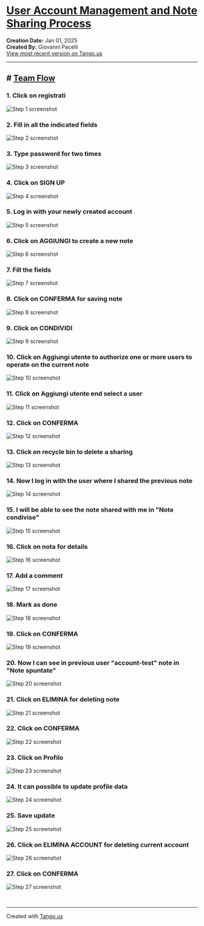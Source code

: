 # [User Account Management and Note Sharing Process](https://app.tango.us/app/workflow/76099e14-5764-4ed2-bf6c-af5f56fa8662?utm_source=markdown&utm_medium=markdown&utm_campaign=workflow%20export%20links)

__Creation Date:__ Jan 01, 2025  
__Created By:__ Giovanni Pacelli  
[View most recent version on Tango.us](https://app.tango.us/app/workflow/76099e14-5764-4ed2-bf6c-af5f56fa8662?utm_source=markdown&utm_medium=markdown&utm_campaign=workflow%20export%20links)



***




## # [Team Flow](http://localhost:3000/login)


### 1. Click on registrati
![Step 1 screenshot](https://images.tango.us/workflows/76099e14-5764-4ed2-bf6c-af5f56fa8662/steps/904e6f70-8587-4939-b463-a78d47baa1b5/b969772b-af82-4ccc-ae7f-fead66a0f5b6.png?crop=focalpoint&fit=crop&fp-x=0.4319&fp-y=0.6601&fp-z=2.8788&w=1200&border=2%2CF4F2F7&border-radius=8%2C8%2C8%2C8&border-radius-inner=8%2C8%2C8%2C8&blend-align=bottom&blend-mode=normal&blend-x=0&blend-w=1200&blend64=aHR0cHM6Ly9pbWFnZXMudGFuZ28udXMvc3RhdGljL21hZGUtd2l0aC10YW5nby13YXRlcm1hcmstdjIucG5n&mark-x=518&mark-y=333&m64=aHR0cHM6Ly9pbWFnZXMudGFuZ28udXMvc3RhdGljL2JsYW5rLnBuZz9tYXNrPWNvcm5lcnMmYm9yZGVyPTQlMkNGRjc0NDImdz0xNjQmaD02MSZmaXQ9Y3JvcCZjb3JuZXItcmFkaXVzPTEw)


### 2. Fill in all the indicated fields
![Step 2 screenshot](https://images.tango.us/workflows/76099e14-5764-4ed2-bf6c-af5f56fa8662/steps/c5eade68-aad5-4e50-96ea-8a5c187961c3/73684805-a681-4fb0-8aaa-9693f85a96b7.png?crop=focalpoint&fit=crop&fp-x=0.5003&fp-y=0.3683&fp-z=1.7996&w=1200&border=2%2CF4F2F7&border-radius=8%2C8%2C8%2C8&border-radius-inner=8%2C8%2C8%2C8&blend-align=bottom&blend-mode=normal&blend-x=0&blend-w=1200&blend64=aHR0cHM6Ly9pbWFnZXMudGFuZ28udXMvc3RhdGljL21hZGUtd2l0aC10YW5nby13YXRlcm1hcmstdjIucG5n&mark-x=324&mark-y=330&m64=aHR0cHM6Ly9pbWFnZXMudGFuZ28udXMvc3RhdGljL2JsYW5rLnBuZz9tYXNrPWNvcm5lcnMmYm9yZGVyPTQlMkNGRjc0NDImdz01NTImaD02NyZmaXQ9Y3JvcCZjb3JuZXItcmFkaXVzPTEw)


### 3. Type password for two times
![Step 3 screenshot](https://images.tango.us/workflows/76099e14-5764-4ed2-bf6c-af5f56fa8662/steps/02645879-8e89-4707-947a-8b29199eb904/0b80dcf7-c9b8-4b00-8714-f9a6101f292a.png?crop=focalpoint&fit=crop&fp-x=0.5003&fp-y=0.5375&fp-z=1.7996&w=1200&border=2%2CF4F2F7&border-radius=8%2C8%2C8%2C8&border-radius-inner=8%2C8%2C8%2C8&blend-align=bottom&blend-mode=normal&blend-x=0&blend-w=1200&blend64=aHR0cHM6Ly9pbWFnZXMudGFuZ28udXMvc3RhdGljL21hZGUtd2l0aC10YW5nby13YXRlcm1hcmstdjIucG5n&mark-x=324&mark-y=330&m64=aHR0cHM6Ly9pbWFnZXMudGFuZ28udXMvc3RhdGljL2JsYW5rLnBuZz9tYXNrPWNvcm5lcnMmYm9yZGVyPTQlMkNGRjc0NDImdz01NTImaD02NyZmaXQ9Y3JvcCZjb3JuZXItcmFkaXVzPTEw)


### 4. Click on SIGN UP
![Step 4 screenshot](https://images.tango.us/workflows/76099e14-5764-4ed2-bf6c-af5f56fa8662/steps/e01bebac-0499-4c1c-ac0d-4c2df4e9f60f/c195ba17-fe4e-4513-9cf3-a2f47e6ae276.png?crop=focalpoint&fit=crop&fp-x=0.5003&fp-y=0.5958&fp-z=1.7996&w=1200&border=2%2CF4F2F7&border-radius=8%2C8%2C8%2C8&border-radius-inner=8%2C8%2C8%2C8&blend-align=bottom&blend-mode=normal&blend-x=0&blend-w=1200&blend64=aHR0cHM6Ly9pbWFnZXMudGFuZ28udXMvc3RhdGljL21hZGUtd2l0aC10YW5nby13YXRlcm1hcmstdjIucG5n&mark-x=324&mark-y=332&m64=aHR0cHM6Ly9pbWFnZXMudGFuZ28udXMvc3RhdGljL2JsYW5rLnBuZz9tYXNrPWNvcm5lcnMmYm9yZGVyPTQlMkNGRjc0NDImdz01NTImaD02MyZmaXQ9Y3JvcCZjb3JuZXItcmFkaXVzPTEw)


### 5. Log in with your newly created account
![Step 5 screenshot](https://images.tango.us/workflows/76099e14-5764-4ed2-bf6c-af5f56fa8662/steps/f7d910a0-6ca2-4ab6-abef-ef3176cc0943/35421e6a-d651-42c8-b3e9-7eab1edf3aae.png?crop=focalpoint&fit=crop&fp-x=0.5003&fp-y=0.6119&fp-z=1.8038&w=1200&border=2%2CF4F2F7&border-radius=8%2C8%2C8%2C8&border-radius-inner=8%2C8%2C8%2C8&blend-align=bottom&blend-mode=normal&blend-x=0&blend-w=1200&blend64=aHR0cHM6Ly9pbWFnZXMudGFuZ28udXMvc3RhdGljL21hZGUtd2l0aC10YW5nby13YXRlcm1hcmstdjIucG5n&mark-x=325&mark-y=332&m64=aHR0cHM6Ly9pbWFnZXMudGFuZ28udXMvc3RhdGljL2JsYW5rLnBuZz9tYXNrPWNvcm5lcnMmYm9yZGVyPTQlMkNGRjc0NDImdz01NTEmaD02MyZmaXQ9Y3JvcCZjb3JuZXItcmFkaXVzPTEw)


### 6. Click on AGGIUNGI to create a new note
![Step 6 screenshot](https://images.tango.us/workflows/76099e14-5764-4ed2-bf6c-af5f56fa8662/steps/800cf351-ca14-4538-a6ab-fadf5d7b036c/b7fb1da5-3b99-4d8c-8d94-fd0b2522f7f4.png?crop=focalpoint&fit=crop&fp-x=0.8787&fp-y=0.1397&fp-z=2.8721&w=1200&border=2%2CF4F2F7&border-radius=8%2C8%2C8%2C8&border-radius-inner=8%2C8%2C8%2C8&blend-align=bottom&blend-mode=normal&blend-x=0&blend-w=1200&blend64=aHR0cHM6Ly9pbWFnZXMudGFuZ28udXMvc3RhdGljL21hZGUtd2l0aC10YW5nby13YXRlcm1hcmstdjIucG5n&mark-x=634&mark-y=242&m64=aHR0cHM6Ly9pbWFnZXMudGFuZ28udXMvc3RhdGljL2JsYW5rLnBuZz9tYXNrPWNvcm5lcnMmYm9yZGVyPTQlMkNGRjc0NDImdz0yOTUmaD0xMDEmZml0PWNyb3AmY29ybmVyLXJhZGl1cz0xMA%3D%3D)


### 7. Fill the fields
![Step 7 screenshot](https://images.tango.us/workflows/76099e14-5764-4ed2-bf6c-af5f56fa8662/steps/53f81553-b0d6-436d-aca8-6e47d70e4e62/0611d31e-2db9-4f13-a445-4983e6a2c650.png?crop=focalpoint&fit=crop&fp-x=0.4955&fp-y=0.4325&fp-z=1.4121&w=1200&border=2%2CF4F2F7&border-radius=8%2C8%2C8%2C8&border-radius-inner=8%2C8%2C8%2C8&blend-align=bottom&blend-mode=normal&blend-x=0&blend-w=1200&blend64=aHR0cHM6Ly9pbWFnZXMudGFuZ28udXMvc3RhdGljL21hZGUtd2l0aC10YW5nby13YXRlcm1hcmstdjIucG5n&mark-x=254&mark-y=310&m64=aHR0cHM6Ly9pbWFnZXMudGFuZ28udXMvc3RhdGljL2JsYW5rLnBuZz9tYXNrPWNvcm5lcnMmYm9yZGVyPTQlMkNGRjc0NDImdz02OTImaD0xMDgmZml0PWNyb3AmY29ybmVyLXJhZGl1cz0xMA%3D%3D)


### 8. Click on CONFERMA for saving note
![Step 8 screenshot](https://images.tango.us/workflows/76099e14-5764-4ed2-bf6c-af5f56fa8662/steps/b32ba82b-aa31-41cc-ae92-bca2c99d7878/a350500a-63f1-4c71-bd7c-50c2217d9230.png?crop=focalpoint&fit=crop&fp-x=0.6762&fp-y=0.7703&fp-z=2.8018&w=1200&border=2%2CF4F2F7&border-radius=8%2C8%2C8%2C8&border-radius-inner=8%2C8%2C8%2C8&blend-align=bottom&blend-mode=normal&blend-x=0&blend-w=1200&blend64=aHR0cHM6Ly9pbWFnZXMudGFuZ28udXMvc3RhdGljL21hZGUtd2l0aC10YW5nby13YXRlcm1hcmstdjIucG5n&mark-x=489&mark-y=315&m64=aHR0cHM6Ly9pbWFnZXMudGFuZ28udXMvc3RhdGljL2JsYW5rLnBuZz9tYXNrPWNvcm5lcnMmYm9yZGVyPTQlMkNGRjc0NDImdz0yMjMmaD05OCZmaXQ9Y3JvcCZjb3JuZXItcmFkaXVzPTEw)


### 9. Click on CONDIVIDI
![Step 9 screenshot](https://images.tango.us/workflows/76099e14-5764-4ed2-bf6c-af5f56fa8662/steps/7d385db1-cf3e-4538-8dc9-d46b43b69510/cac012b9-8bd6-459d-926c-9c8c7fe83377.png?crop=focalpoint&fit=crop&fp-x=0.0629&fp-y=0.3587&fp-z=2.7021&w=1200&border=2%2CF4F2F7&border-radius=8%2C8%2C8%2C8&border-radius-inner=8%2C8%2C8%2C8&blend-align=bottom&blend-mode=normal&blend-x=0&blend-w=1200&blend64=aHR0cHM6Ly9pbWFnZXMudGFuZ28udXMvc3RhdGljL21hZGUtd2l0aC10YW5nby13YXRlcm1hcmstdjIucG5n&mark-x=90&mark-y=322&m64=aHR0cHM6Ly9pbWFnZXMudGFuZ28udXMvc3RhdGljL2JsYW5rLnBuZz9tYXNrPWNvcm5lcnMmYm9yZGVyPTQlMkNGRjc0NDImdz0yMjcmaD04NCZmaXQ9Y3JvcCZjb3JuZXItcmFkaXVzPTEw)


### 10. Click on Aggiungi utente to authorize one or more users to operate on the current note
![Step 10 screenshot](https://images.tango.us/workflows/76099e14-5764-4ed2-bf6c-af5f56fa8662/steps/2080fe87-7a79-4df5-8a66-64954b85c003/bb05b69b-8af1-4f7f-97ee-a6281de481c4.png?crop=focalpoint&fit=crop&fp-x=0.4056&fp-y=0.4604&fp-z=1.9352&w=1200&border=2%2CF4F2F7&border-radius=8%2C8%2C8%2C8&border-radius-inner=8%2C8%2C8%2C8&blend-align=bottom&blend-mode=normal&blend-x=0&blend-w=1200&blend64=aHR0cHM6Ly9pbWFnZXMudGFuZ28udXMvc3RhdGljL21hZGUtd2l0aC10YW5nby13YXRlcm1hcmstdjIucG5n&mark-x=348&mark-y=329&m64=aHR0cHM6Ly9pbWFnZXMudGFuZ28udXMvc3RhdGljL2JsYW5rLnBuZz9tYXNrPWNvcm5lcnMmYm9yZGVyPTQlMkNGRjc0NDImdz01MDMmaD02OSZmaXQ9Y3JvcCZjb3JuZXItcmFkaXVzPTEw)


### 11. Click on Aggiungi utente end select a user
![Step 11 screenshot](https://images.tango.us/workflows/76099e14-5764-4ed2-bf6c-af5f56fa8662/steps/2cdbf4cb-74ab-411b-a28f-5c968ccdebab/355d6452-9ed3-4046-b9d3-434c9e0ab415.png?crop=focalpoint&fit=crop&fp-x=0.4238&fp-y=0.6081&fp-z=1.7707&w=1200&border=2%2CF4F2F7&border-radius=8%2C8%2C8%2C8&border-radius-inner=8%2C8%2C8%2C8&blend-align=bottom&blend-mode=normal&blend-x=0&blend-w=1200&blend64=aHR0cHM6Ly9pbWFnZXMudGFuZ28udXMvc3RhdGljL21hZGUtd2l0aC10YW5nby13YXRlcm1hcmstdjIucG5n&mark-x=319&mark-y=333&m64=aHR0cHM6Ly9pbWFnZXMudGFuZ28udXMvc3RhdGljL2JsYW5rLnBuZz9tYXNrPWNvcm5lcnMmYm9yZGVyPTQlMkNGRjc0NDImdz01NjMmaD02MSZmaXQ9Y3JvcCZjb3JuZXItcmFkaXVzPTEw)


### 12. Click on CONFERMA
![Step 12 screenshot](https://images.tango.us/workflows/76099e14-5764-4ed2-bf6c-af5f56fa8662/steps/24e4acd2-2227-4a66-9cd9-e79e229f763e/0d9cc6f9-1caa-4085-8c76-1a50ef0cef95.png?crop=focalpoint&fit=crop&fp-x=0.6762&fp-y=0.7104&fp-z=2.8018&w=1200&border=2%2CF4F2F7&border-radius=8%2C8%2C8%2C8&border-radius-inner=8%2C8%2C8%2C8&blend-align=bottom&blend-mode=normal&blend-x=0&blend-w=1200&blend64=aHR0cHM6Ly9pbWFnZXMudGFuZ28udXMvc3RhdGljL21hZGUtd2l0aC10YW5nby13YXRlcm1hcmstdjIucG5n&mark-x=489&mark-y=315&m64=aHR0cHM6Ly9pbWFnZXMudGFuZ28udXMvc3RhdGljL2JsYW5rLnBuZz9tYXNrPWNvcm5lcnMmYm9yZGVyPTQlMkNGRjc0NDImdz0yMjMmaD05OCZmaXQ9Y3JvcCZjb3JuZXItcmFkaXVzPTEw)


### 13. Click on recycle bin to delete a sharing
![Step 13 screenshot](https://images.tango.us/workflows/76099e14-5764-4ed2-bf6c-af5f56fa8662/steps/da378ff1-00b7-44c7-8de3-f7ac61e06283/351f395d-4668-4e45-9854-409e25677e83.png?crop=focalpoint&fit=crop&fp-x=0.5432&fp-y=0.4229&fp-z=2.8458&w=1200&border=2%2CF4F2F7&border-radius=8%2C8%2C8%2C8&border-radius-inner=8%2C8%2C8%2C8&blend-align=bottom&blend-mode=normal&blend-x=0&blend-w=1200&blend64=aHR0cHM6Ly9pbWFnZXMudGFuZ28udXMvc3RhdGljL21hZGUtd2l0aC10YW5nby13YXRlcm1hcmstdjIucG5n&mark-x=547&mark-y=310&m64=aHR0cHM6Ly9pbWFnZXMudGFuZ28udXMvc3RhdGljL2JsYW5rLnBuZz9tYXNrPWNvcm5lcnMmYm9yZGVyPTQlMkNGRjc0NDImdz0xMDYmaD0xMDYmZml0PWNyb3AmY29ybmVyLXJhZGl1cz0xMA%3D%3D)


### 14. Now I log in with the user where I shared the previous note
![Step 14 screenshot](https://images.tango.us/workflows/76099e14-5764-4ed2-bf6c-af5f56fa8662/steps/21d6510c-f892-4b94-922c-88df5da4bdba/33a3fd39-eb68-4702-acd2-748e74f90457.png?crop=focalpoint&fit=crop&fp-x=0.5003&fp-y=0.6119&fp-z=1.8038&w=1200&border=2%2CF4F2F7&border-radius=8%2C8%2C8%2C8&border-radius-inner=8%2C8%2C8%2C8&blend-align=bottom&blend-mode=normal&blend-x=0&blend-w=1200&blend64=aHR0cHM6Ly9pbWFnZXMudGFuZ28udXMvc3RhdGljL21hZGUtd2l0aC10YW5nby13YXRlcm1hcmstdjIucG5n&mark-x=325&mark-y=332&m64=aHR0cHM6Ly9pbWFnZXMudGFuZ28udXMvc3RhdGljL2JsYW5rLnBuZz9tYXNrPWNvcm5lcnMmYm9yZGVyPTQlMkNGRjc0NDImdz01NTEmaD02MyZmaXQ9Y3JvcCZjb3JuZXItcmFkaXVzPTEw)


### 15. I will be able to see the note shared with me in "Note condivise"
![Step 15 screenshot](https://images.tango.us/workflows/76099e14-5764-4ed2-bf6c-af5f56fa8662/steps/6d48e41a-299a-44f0-a2dc-9d13c04c6828/1e5d3481-e3c9-4750-a07f-18188b21bffe.png?crop=focalpoint&fit=crop&fp-x=0.0688&fp-y=0.1552&fp-z=2.3128&w=1200&border=2%2CF4F2F7&border-radius=8%2C8%2C8%2C8&border-radius-inner=8%2C8%2C8%2C8&blend-align=bottom&blend-mode=normal&blend-x=0&blend-w=1200&blend64=aHR0cHM6Ly9pbWFnZXMudGFuZ28udXMvc3RhdGljL21hZGUtd2l0aC10YW5nby13YXRlcm1hcmstdjIucG5n&mark-x=7&mark-y=211&m64=aHR0cHM6Ly9pbWFnZXMudGFuZ28udXMvc3RhdGljL2JsYW5rLnBuZz9tYXNrPWNvcm5lcnMmYm9yZGVyPTQlMkNGRjc0NDImdz0zNjcmaD0xMDEmZml0PWNyb3AmY29ybmVyLXJhZGl1cz0xMA%3D%3D)


### 16. Click on nota for details
![Step 16 screenshot](https://images.tango.us/workflows/76099e14-5764-4ed2-bf6c-af5f56fa8662/steps/e942be6d-f801-4a0b-9b0b-ede816c0963a/f5d9ec3e-a96a-4ecc-874b-be0052e561b7.png?crop=focalpoint&fit=crop&fp-x=0.1590&fp-y=0.2757&fp-z=1.9112&w=1200&border=2%2CF4F2F7&border-radius=8%2C8%2C8%2C8&border-radius-inner=8%2C8%2C8%2C8&blend-align=bottom&blend-mode=normal&blend-x=0&blend-w=1200&blend64=aHR0cHM6Ly9pbWFnZXMudGFuZ28udXMvc3RhdGljL21hZGUtd2l0aC10YW5nby13YXRlcm1hcmstdjIucG5n&mark-x=109&mark-y=278&m64=aHR0cHM6Ly9pbWFnZXMudGFuZ28udXMvc3RhdGljL2JsYW5rLnBuZz9tYXNrPWNvcm5lcnMmYm9yZGVyPTQlMkNGRjc0NDImdz01MTImaD0xNzEmZml0PWNyb3AmY29ybmVyLXJhZGl1cz0xMA%3D%3D)


### 17. Add a comment
![Step 17 screenshot](https://images.tango.us/workflows/76099e14-5764-4ed2-bf6c-af5f56fa8662/steps/65318a98-f0ae-490f-b714-23afaaa08321/d4528262-9e06-4747-9c00-1f9bc6f5445a.png?crop=focalpoint&fit=crop&fp-x=0.4955&fp-y=0.5931&fp-z=1.4121&w=1200&border=2%2CF4F2F7&border-radius=8%2C8%2C8%2C8&border-radius-inner=8%2C8%2C8%2C8&blend-align=bottom&blend-mode=normal&blend-x=0&blend-w=1200&blend64=aHR0cHM6Ly9pbWFnZXMudGFuZ28udXMvc3RhdGljL21hZGUtd2l0aC10YW5nby13YXRlcm1hcmstdjIucG5n&mark-x=254&mark-y=283&m64=aHR0cHM6Ly9pbWFnZXMudGFuZ28udXMvc3RhdGljL2JsYW5rLnBuZz9tYXNrPWNvcm5lcnMmYm9yZGVyPTQlMkNGRjc0NDImdz02OTImaD0xNjEmZml0PWNyb3AmY29ybmVyLXJhZGl1cz0xMA%3D%3D)


### 18. Mark as done
![Step 18 screenshot](https://images.tango.us/workflows/76099e14-5764-4ed2-bf6c-af5f56fa8662/steps/6505e436-7b0c-46ae-b63b-0fad0ea628c6/96699497-55df-452b-bf2e-d6ea3595904a.png?crop=focalpoint&fit=crop&fp-x=0.3673&fp-y=0.7034&fp-z=3.0080&w=1200&border=2%2CF4F2F7&border-radius=8%2C8%2C8%2C8&border-radius-inner=8%2C8%2C8%2C8&blend-align=bottom&blend-mode=normal&blend-x=0&blend-w=1200&blend64=aHR0cHM6Ly9pbWFnZXMudGFuZ28udXMvc3RhdGljL21hZGUtd2l0aC10YW5nby13YXRlcm1hcmstdjIucG5n&mark-x=541&mark-y=305&m64=aHR0cHM6Ly9pbWFnZXMudGFuZ28udXMvc3RhdGljL2JsYW5rLnBuZz9tYXNrPWNvcm5lcnMmYm9yZGVyPTQlMkNGRjc0NDImdz0xMTcmaD0xMTcmZml0PWNyb3AmY29ybmVyLXJhZGl1cz0xMA%3D%3D)


### 19. Click on CONFERMA
![Step 19 screenshot](https://images.tango.us/workflows/76099e14-5764-4ed2-bf6c-af5f56fa8662/steps/211efb73-49ba-463b-b382-0cdaf4544e60/dc60f08b-ba07-471b-8cf2-c555c8027f7f.png?crop=focalpoint&fit=crop&fp-x=0.6762&fp-y=0.7714&fp-z=2.8018&w=1200&border=2%2CF4F2F7&border-radius=8%2C8%2C8%2C8&border-radius-inner=8%2C8%2C8%2C8&blend-align=bottom&blend-mode=normal&blend-x=0&blend-w=1200&blend64=aHR0cHM6Ly9pbWFnZXMudGFuZ28udXMvc3RhdGljL21hZGUtd2l0aC10YW5nby13YXRlcm1hcmstdjIucG5n&mark-x=489&mark-y=315&m64=aHR0cHM6Ly9pbWFnZXMudGFuZ28udXMvc3RhdGljL2JsYW5rLnBuZz9tYXNrPWNvcm5lcnMmYm9yZGVyPTQlMkNGRjc0NDImdz0yMjMmaD05OCZmaXQ9Y3JvcCZjb3JuZXItcmFkaXVzPTEw)


### 20. Now I can see in previous user "account-test" note in "Note spuntate"
![Step 20 screenshot](https://images.tango.us/workflows/76099e14-5764-4ed2-bf6c-af5f56fa8662/steps/ac5ef831-bed2-48d6-bec4-88417ae073c7/369b6fa0-0447-4ab9-9c6b-93b69652ac96.png?crop=focalpoint&fit=crop&fp-x=0.0688&fp-y=0.2066&fp-z=2.3128&w=1200&border=2%2CF4F2F7&border-radius=8%2C8%2C8%2C8&border-radius-inner=8%2C8%2C8%2C8&blend-align=bottom&blend-mode=normal&blend-x=0&blend-w=1200&blend64=aHR0cHM6Ly9pbWFnZXMudGFuZ28udXMvc3RhdGljL21hZGUtd2l0aC10YW5nby13YXRlcm1hcmstdjIucG5n&mark-x=7&mark-y=297&m64=aHR0cHM6Ly9pbWFnZXMudGFuZ28udXMvc3RhdGljL2JsYW5rLnBuZz9tYXNrPWNvcm5lcnMmYm9yZGVyPTQlMkNGRjc0NDImdz0zNjcmaD0xMDEmZml0PWNyb3AmY29ybmVyLXJhZGl1cz0xMA%3D%3D)


### 21. Click on ELIMINA for deleting note
![Step 21 screenshot](https://images.tango.us/workflows/76099e14-5764-4ed2-bf6c-af5f56fa8662/steps/41d495e1-4ad3-4567-b605-8c0a47684a0d/f6ae6a92-2eab-487d-a5b1-f6e872b4a463.png?crop=focalpoint&fit=crop&fp-x=0.2096&fp-y=0.3587&fp-z=2.7602&w=1200&border=2%2CF4F2F7&border-radius=8%2C8%2C8%2C8&border-radius-inner=8%2C8%2C8%2C8&blend-align=bottom&blend-mode=normal&blend-x=0&blend-w=1200&blend64=aHR0cHM6Ly9pbWFnZXMudGFuZ28udXMvc3RhdGljL21hZGUtd2l0aC10YW5nby13YXRlcm1hcmstdjIucG5n&mark-x=497&mark-y=321&m64=aHR0cHM6Ly9pbWFnZXMudGFuZ28udXMvc3RhdGljL2JsYW5rLnBuZz9tYXNrPWNvcm5lcnMmYm9yZGVyPTQlMkNGRjc0NDImdz0yMDYmaD04NiZmaXQ9Y3JvcCZjb3JuZXItcmFkaXVzPTEw)


### 22. Click on CONFERMA
![Step 22 screenshot](https://images.tango.us/workflows/76099e14-5764-4ed2-bf6c-af5f56fa8662/steps/0ad8130e-1a44-4833-ad5e-e96183cdc229/946e12d8-b243-49a4-9029-fa56452f9094.png?crop=focalpoint&fit=crop&fp-x=0.6762&fp-y=0.5883&fp-z=2.8018&w=1200&border=2%2CF4F2F7&border-radius=8%2C8%2C8%2C8&border-radius-inner=8%2C8%2C8%2C8&blend-align=bottom&blend-mode=normal&blend-x=0&blend-w=1200&blend64=aHR0cHM6Ly9pbWFnZXMudGFuZ28udXMvc3RhdGljL21hZGUtd2l0aC10YW5nby13YXRlcm1hcmstdjIucG5n&mark-x=489&mark-y=315&m64=aHR0cHM6Ly9pbWFnZXMudGFuZ28udXMvc3RhdGljL2JsYW5rLnBuZz9tYXNrPWNvcm5lcnMmYm9yZGVyPTQlMkNGRjc0NDImdz0yMjMmaD05OCZmaXQ9Y3JvcCZjb3JuZXItcmFkaXVzPTEw)


### 23. Click on Profilo
![Step 23 screenshot](https://images.tango.us/workflows/76099e14-5764-4ed2-bf6c-af5f56fa8662/steps/5f6f4b64-3099-44f2-84c4-65bdb1323a3e/7d08470c-d7dd-4e6a-97d4-d0e3376eea93.png?crop=focalpoint&fit=crop&fp-x=0.0688&fp-y=0.2580&fp-z=2.3128&w=1200&border=2%2CF4F2F7&border-radius=8%2C8%2C8%2C8&border-radius-inner=8%2C8%2C8%2C8&blend-align=bottom&blend-mode=normal&blend-x=0&blend-w=1200&blend64=aHR0cHM6Ly9pbWFnZXMudGFuZ28udXMvc3RhdGljL21hZGUtd2l0aC10YW5nby13YXRlcm1hcmstdjIucG5n&mark-x=7&mark-y=313&m64=aHR0cHM6Ly9pbWFnZXMudGFuZ28udXMvc3RhdGljL2JsYW5rLnBuZz9tYXNrPWNvcm5lcnMmYm9yZGVyPTQlMkNGRjc0NDImdz0zNjcmaD0xMDEmZml0PWNyb3AmY29ybmVyLXJhZGl1cz0xMA%3D%3D)


### 24. It can possible to update profile data
![Step 24 screenshot](https://images.tango.us/workflows/76099e14-5764-4ed2-bf6c-af5f56fa8662/steps/34507f65-689b-4f82-bb5c-4d1eacc3c115/8b8bf6f1-43ef-4714-aabe-f6023ca7ec2e.png?crop=focalpoint&fit=crop&fp-x=0.2897&fp-y=0.5450&fp-z=1.5898&w=1200&border=2%2CF4F2F7&border-radius=8%2C8%2C8%2C8&border-radius-inner=8%2C8%2C8%2C8&blend-align=bottom&blend-mode=normal&blend-x=0&blend-w=1200&blend64=aHR0cHM6Ly9pbWFnZXMudGFuZ28udXMvc3RhdGljL21hZGUtd2l0aC10YW5nby13YXRlcm1hcmstdjIucG5n&mark-x=239&mark-y=329&m64=aHR0cHM6Ly9pbWFnZXMudGFuZ28udXMvc3RhdGljL2JsYW5rLnBuZz9tYXNrPWNvcm5lcnMmYm9yZGVyPTQlMkNGRjc0NDImdz02MjgmaD02OSZmaXQ9Y3JvcCZjb3JuZXItcmFkaXVzPTEw)


### 25. Save update
![Step 25 screenshot](https://images.tango.us/workflows/76099e14-5764-4ed2-bf6c-af5f56fa8662/steps/131d3c1d-e303-4133-9c26-0c8c536fcd9c/aae44964-9763-4883-9811-e20af98df645.png?crop=focalpoint&fit=crop&fp-x=0.9487&fp-y=0.2516&fp-z=2.8809&w=1200&border=2%2CF4F2F7&border-radius=8%2C8%2C8%2C8&border-radius-inner=8%2C8%2C8%2C8&blend-align=bottom&blend-mode=normal&blend-x=0&blend-w=1200&blend64=aHR0cHM6Ly9pbWFnZXMudGFuZ28udXMvc3RhdGljL21hZGUtd2l0aC10YW5nby13YXRlcm1hcmstdjIucG5n&mark-x=942&mark-y=314&m64=aHR0cHM6Ly9pbWFnZXMudGFuZ28udXMvc3RhdGljL2JsYW5rLnBuZz9tYXNrPWNvcm5lcnMmYm9yZGVyPTQlMkNGRjc0NDImdz0xNjImaD05OSZmaXQ9Y3JvcCZjb3JuZXItcmFkaXVzPTEw)


### 26. Click on ELIMINA ACCOUNT for deleting current account
![Step 26 screenshot](https://images.tango.us/workflows/76099e14-5764-4ed2-bf6c-af5f56fa8662/steps/aa6db46b-84c0-425f-b8ea-3252ee24fdc8/60146e66-3ca2-4531-8a89-238928f62b0d.png?crop=focalpoint&fit=crop&fp-x=0.2502&fp-y=0.9256&fp-z=2.4410&w=1200&border=2%2CF4F2F7&border-radius=8%2C8%2C8%2C8&border-radius-inner=8%2C8%2C8%2C8&blend-align=bottom&blend-mode=normal&blend-x=0&blend-w=1200&blend64=aHR0cHM6Ly9pbWFnZXMudGFuZ28udXMvc3RhdGljL21hZGUtd2l0aC10YW5nby13YXRlcm1hcmstdjIucG5n&mark-x=439&mark-y=552&m64=aHR0cHM6Ly9pbWFnZXMudGFuZ28udXMvc3RhdGljL2JsYW5rLnBuZz9tYXNrPWNvcm5lcnMmYm9yZGVyPTQlMkNGRjc0NDImdz0zMjEmaD04NiZmaXQ9Y3JvcCZjb3JuZXItcmFkaXVzPTEw)


### 27. Click on CONFERMA
![Step 27 screenshot](https://images.tango.us/workflows/76099e14-5764-4ed2-bf6c-af5f56fa8662/steps/f65ad4be-2268-429b-8052-8cabef1737ca/b399cfba-11fb-4a89-92f4-b9c9305f7a39.png?crop=focalpoint&fit=crop&fp-x=0.6762&fp-y=0.5883&fp-z=2.8018&w=1200&border=2%2CF4F2F7&border-radius=8%2C8%2C8%2C8&border-radius-inner=8%2C8%2C8%2C8&blend-align=bottom&blend-mode=normal&blend-x=0&blend-w=1200&blend64=aHR0cHM6Ly9pbWFnZXMudGFuZ28udXMvc3RhdGljL21hZGUtd2l0aC10YW5nby13YXRlcm1hcmstdjIucG5n&mark-x=489&mark-y=315&m64=aHR0cHM6Ly9pbWFnZXMudGFuZ28udXMvc3RhdGljL2JsYW5rLnBuZz9tYXNrPWNvcm5lcnMmYm9yZGVyPTQlMkNGRjc0NDImdz0yMjMmaD05OCZmaXQ9Y3JvcCZjb3JuZXItcmFkaXVzPTEw)

<br/>

***
Created with [Tango.us](https://tango.us?utm_source=markdown&utm_medium=markdown&utm_campaign=workflow%20export%20links)